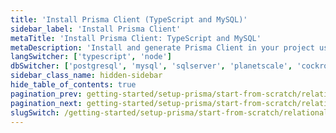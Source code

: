 ```yaml
---
title: 'Install Prisma Client (TypeScript and MySQL)'
sidebar_label: 'Install Prisma Client'
metaTitle: 'Install Prisma Client: TypeScript and MySQL'
metaDescription: 'Install and generate Prisma Client in your project using TypeScript and MySQL'
langSwitcher: ['typescript', 'node']
dbSwitcher: ['postgresql', 'mysql', 'sqlserver', 'planetscale', 'cockroachdb', 'prismaPostgres']
sidebar_class_name: hidden-sidebar
hide_table_of_contents: true
pagination_prev: getting-started/setup-prisma/start-from-scratch/relational-databases/using-prisma-migrate-typescript-mysql
pagination_next: getting-started/setup-prisma/start-from-scratch/relational-databases/querying-the-database-typescript-mysql
slugSwitch: /getting-started/setup-prisma/start-from-scratch/relational-databases/install-prisma-client-
---
```

